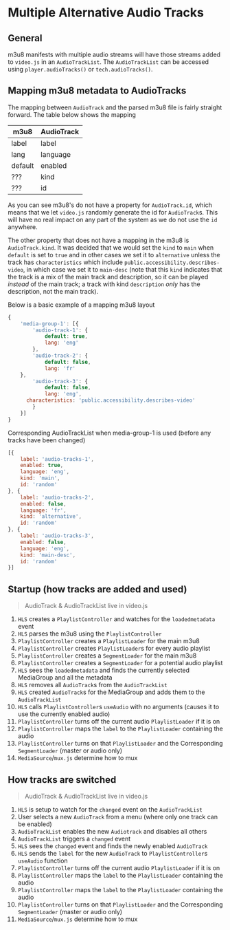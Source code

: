 # Multiple Alternative Audio Tracks
## General
m3u8 manifests with multiple audio streams will have those streams added to `video.js` in an `AudioTrackList`. The `AudioTrackList` can be accessed using `player.audioTracks()` or `tech.audioTracks()`.

## Mapping m3u8 metadata to AudioTracks
The mapping between `AudioTrack` and the parsed m3u8  file is fairly straight forward. The table below shows the mapping

| m3u8    | AudioTrack |
|---------|------------|
| label   | label      |
| lang    | language   |
| default | enabled    |
| ???     | kind       |
| ???     | id         |

As you can see m3u8's do not have a property for `AudioTrack.id`, which means that we let `video.js` randomly generate the id for `AudioTrack`s. This will have no real impact on any part of the system as we do not use the `id` anywhere.

The other property that does not have a mapping in the m3u8 is `AudioTrack.kind`. It was decided that we would set the `kind` to `main` when `default` is set to `true` and in other cases we set it to `alternative` unless the track has `characteristics` which include `public.accessibility.describes-video`, in which case we set it to `main-desc` (note that this `kind` indicates that the track is a mix of the main track and description, so it can be played *instead* of the main track; a track with kind `description` *only* has the description, not the main track).

Below is a basic example of a mapping
m3u8 layout
``` JavaScript
{
	'media-group-1': [{
		'audio-track-1': {
			default: true,
			lang: 'eng'
		},
		'audio-track-2': {
			default: false,
			lang: 'fr'
    },
		'audio-track-3': {
			default: false,
			lang: 'eng',
      characteristics: 'public.accessibility.describes-video'
		}
	}]
}
```

Corresponding AudioTrackList when media-group-1 is used (before any tracks have been changed)
``` JavaScript
[{
	label: 'audio-tracks-1',
	enabled: true,
	language: 'eng',
	kind: 'main',
	id: 'random'
}, {
	label: 'audio-tracks-2',
	enabled: false,
	language: 'fr',
	kind: 'alternative',
	id: 'random'
}, {
	label: 'audio-tracks-3',
	enabled: false,
	language: 'eng',
	kind: 'main-desc',
	id: 'random'
}]
```

## Startup (how tracks are added and used)
> AudioTrack & AudioTrackList live in video.js

1. `HLS` creates a `PlaylistController` and watches for the `loadedmetadata` event
1. `HLS` parses the m3u8 using the `PlaylistController`
1. `PlaylistController` creates a `PlaylistLoader` for the main m3u8
1. `PlaylistController` creates `PlaylistLoader`s for every audio playlist
1. `PlaylistController` creates a `SegmentLoader` for the main m3u8
1. `PlaylistController` creates a `SegmentLoader` for a potential audio playlist
1. `HLS` sees the `loadedmetadata` and finds the currently selected MediaGroup and all the metadata
1. `HLS` removes all `AudioTrack`s from the `AudioTrackList`
1. `HLS` created `AudioTrack`s for the MediaGroup and adds them to the `AudioTrackList`
1. `HLS` calls `PlaylistController`s `useAudio` with no arguments (causes it to use the currently enabled audio)
1. `PlaylistController` turns off the current audio `PlaylistLoader` if it is on
1. `PlaylistController` maps the `label` to the `PlaylistLoader` containing the audio
1. `PlaylistController` turns on that `PlaylistLoader` and the Corresponding `SegmentLoader` (master or audio only)
1. `MediaSource`/`mux.js` determine how to mux

## How tracks are switched
> AudioTrack & AudioTrackList live in video.js

1. `HLS` is setup to watch for the `changed` event on the `AudioTrackList`
1. User selects a new `AudioTrack` from a menu (where only one track can be enabled)
1. `AudioTrackList` enables the new `Audiotrack` and disables all others
1. `AudioTrackList` triggers a `changed` event
1. `HLS` sees the `changed` event and finds the newly enabled `AudioTrack`
1. `HLS` sends the `label` for the new `AudioTrack` to `PlaylistController`s `useAudio` function
1. `PlaylistController` turns off the current audio `PlaylistLoader` if it is on
1. `PlaylistController` maps the `label` to the `PlaylistLoader` containing the audio
1. `PlaylistController` maps the `label` to the `PlaylistLoader` containing the audio
1. `PlaylistController` turns on that `PlaylistLoader` and the Corresponding `SegmentLoader` (master or audio only)
1. `MediaSource`/`mux.js` determine how to mux
